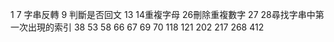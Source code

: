 1
7 字串反轉
9 判斷是否回文
13
14重複字母
26刪除重複數字
27
28尋找字串中第一次出現的索引
38
53
58
66
67
69
70
118
121
202
217
268
412
